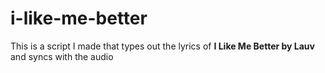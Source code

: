 # i-like-me-better  
  
This is a script I made that types out the lyrics of **I Like Me Better by Lauv**  
and syncs with the audio 
